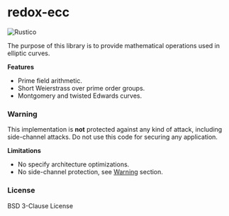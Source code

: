 # redox-ecc

![Rustico](https://github.com/armfazh/redox-ecc/workflows/Rustico/badge.svg)

The purpose of this library is to provide mathematical operations used in  elliptic curves.

**Features**
-   Prime field arithmetic.
-   Short Weierstrass over prime order groups.
-   Montgomery and twisted Edwards curves.

### Warning

This implementation is **not** protected against any kind of attack,
including side-channel attacks. Do not use this code for securing any application.

**Limitations**
-   No specify architecture optimizations.
-   No side-channel protection, see [Warning](#Warning) section.

### License

BSD 3-Clause License
